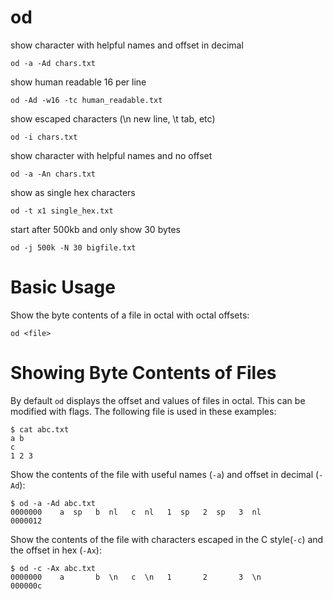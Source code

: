 # od

show character with helpful names and offset in decimal

    od -a -Ad chars.txt

show human readable 16 per line

    od -Ad -w16 -tc human_readable.txt

show escaped characters (\n new line, \t tab, etc)

    od -i chars.txt

show character with helpful names and no offset

    od -a -An chars.txt

show as single hex characters

    od -t x1 single_hex.txt

start after 500kb and only show 30 bytes

    od -j 500k -N 30 bigfile.txt


# Basic Usage

Show the byte contents of a file in octal with octal offsets:

    od <file>


# Showing Byte Contents of Files

By default `od` displays the offset and values of files in octal. This can be
modified with flags. The following file is used in these examples:

    $ cat abc.txt
    a b
    c
    1 2 3

Show the contents of the file with useful names (`-a`) and offset in decimal
(`-Ad`):

    $ od -a -Ad abc.txt
    0000000    a  sp   b  nl   c  nl   1  sp   2  sp   3  nl
    0000012

Show the contents of the file with characters escaped in the C style(`-c`) and
the offset in hex (`-Ax`):

    $ od -c -Ax abc.txt
    0000000    a       b  \n   c  \n   1       2       3  \n
    000000c

